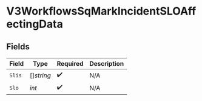 # V3WorkflowsSqMarkIncidentSLOAffectingData


## Fields

| Field              | Type               | Required           | Description        |
| ------------------ | ------------------ | ------------------ | ------------------ |
| `Slis`             | []*string*         | :heavy_check_mark: | N/A                |
| `Slo`              | *int*              | :heavy_check_mark: | N/A                |